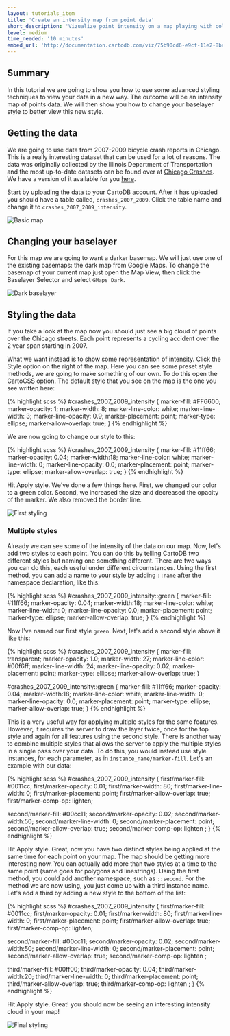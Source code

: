 ```yaml
---
layout: tutorials_item
title: 'Create an intensity map from point data'
short_description: 'Vizualize point intensity on a map playing with colors, transparency and multi-styling'
level: medium
time_needed: '10 minutes'
embed_url: 'http://documentation.cartodb.com/viz/75b90cd6-e9cf-11e2-8be0-5404a6a683d5/embed_map?title=false&description=false&search=false&shareable=false&cartodb_logo=false&layer_selector=false&scrollwheel=false&sql=&sw_lat=41.71598029940931&sw_lon=-88.516845703125&ne_lat=42.09210825254959&ne_lon=-86.8963623046875&height=300&id=cartodb-1373508816889'
---
```


## Summary

In this tutorial we are going to show you how to use some advanced styling techniques to view your data in a new way. The outcome will be an intensity map of points data. We will then show you how to change your baselayer style to better view this new style.

## Getting the data

We are going to use data from 2007-2009 bicycle crash reports in Chicago. This is a really interesting dataset that can be used for a lot of reasons. The data was originally collected by the Illinois Department of Transportation and the most up-to-date datasets can be found over at [Chicago Crashes](http://chicagocrashes.org). We have a version of it available for you [here](http://cartodb.s3.amazonaws.com/static/crashes_2007_2009.zip).

Start by uploading the data to your CartoDB account. After it has uploaded you should have a table called, `crashes_2007_2009`. Click the <span class="ui_element" data-element="table_name">table name</span> and change it to `crashes_2007_2009_intensity`.

<p class="wrap-border"><img src="{{ '/img/layout/intensity_map/img1.png' | prepend: site.baseurl }}" alt="Basic map" /></p>

## Changing your baselayer

For this map we are going to want a darker basemap. We will just use one of the existing basemaps: the dark map from Google Maps. To change the basemap of your current map just open the <span class="ui_element" data-element="map_view">Map View</span>, then click the <span class="ui_element" data-element="change_baselayer">Baselayer Selector</span> and select `GMaps Dark`.

<p class="wrap-border"><img src="{{ '/img/layout/intensity_map/img2.png' | prepend: site.baseurl }}" alt="Dark baselayer" /></p>

## Styling the data

If you take a look at the map now you should just see a big cloud of points over the Chicago streets. Each point represents a cycling accident over the 2 year span starting in 2007. 

What we want instead is to show some representation of intensity. Click the <span class="ui_element" data-element="style_option">Style option</span> on the right of the map. Here you can see some preset style methods, we are going to make something of our own. To do this open the <span class="ui_element" data-element="carto_tab">CartoCSS option</span>. The default style that you see on the map is the one you see written here:

{% highlight scss %}
#crashes_2007_2009_intensity {
  marker-fill: #FF6600;
  marker-opacity: 1;
  marker-width: 8;
  marker-line-color: white;
  marker-line-width: 3;
  marker-line-opacity: 0.9;
  marker-placement: point;
  marker-type: ellipse;
  marker-allow-overlap: true;
}
{% endhighlight %}

We are now going to change our style to this:

{% highlight scss %}
#crashes_2007_2009_intensity {
  marker-fill: #11ff66;
  marker-opacity: 0.04;
  marker-width:18;
  marker-line-color: white;
  marker-line-width: 0;
  marker-line-opacity: 0.0;
  marker-placement: point;
  marker-type: ellipse;
  marker-allow-overlap: true;
}
{% endhighlight %}

Hit <span class="ui_element" data-element="apply_style">Apply style</span>. We've done a few things here. First, we changed our color to a green color. Second, we increased the size and decreased the opacity of the marker. We also removed the border line.

<p class="wrap-border"><img src="{{ '/img/layout/intensity_map/img3.png' | prepend: site.baseurl }}" alt="First styling" /></p>

### Multiple styles

Already we can see some of the intensity of the data on our map. Now, let's add two styles to each point. You can do this by telling CartoDB two different styles but naming one something different. There are two ways you can do this, each useful under different circumstances. Using the first method, you can add a name to your style by adding `::name` after the namespace declaration, like this:

{% highlight scss %}
#crashes_2007_2009_intensity::green {
  marker-fill: #11ff66;
  marker-opacity: 0.04;
  marker-width:18;
  marker-line-color: white;
  marker-line-width: 0;
  marker-line-opacity: 0.0;
  marker-placement: point;
  marker-type: ellipse;
  marker-allow-overlap: true;
}
{% endhighlight %}

Now I've named our first style `green`. Next, let's add a second style above it like this:

{% highlight scss %}
#crashes_2007_2009_intensity {
  marker-fill: transparent;
  marker-opacity: 1.0;
  marker-width: 27;
  marker-line-color: #00f6ff;
  marker-line-width: 24;
  marker-line-opacity: 0.02;
  marker-placement: point;
  marker-type: ellipse;
  marker-allow-overlap: true;
}

#crashes_2007_2009_intensity::green {
  marker-fill: #11ff66;
  marker-opacity: 0.04;
  marker-width:18;
  marker-line-color: white;
  marker-line-width: 0;
  marker-line-opacity: 0.0;
  marker-placement: point;
  marker-type: ellipse;
  marker-allow-overlap: true;
}
{% endhighlight %}

This is a very useful way for applying multiple styles for the same features. However, it requires the server to draw the layer twice, once for the top style and again for all features using the second style. There is another way to combine multiple styles that allows the server to apply the multiple styles in a single pass over your data. To do this, you would instead use style instances, for each parameter, as in `instance_name/marker-fill`. Let's an example with our data:

{% highlight scss %}
#crashes_2007_2009_intensity {
  first/marker-fill: #0011cc;
  first/marker-opacity: 0.01;
  first/marker-width: 80;
  first/marker-line-width: 0;
  first/marker-placement: point;
  first/marker-allow-overlap: true;
  first/marker-comp-op: lighten;

  second/marker-fill: #00cc11;
  second/marker-opacity: 0.02;
  second/marker-width:50;
  second/marker-line-width: 0;
  second/marker-placement: point;
  second/marker-allow-overlap: true;
  second/marker-comp-op: lighten ; 
}
{% endhighlight %}

Hit <span class="ui_element" data-element="apply_style">Apply style</span>. Great, now you have two distinct styles being applied at the same time for each point on your map. The map should be getting more interesting now. You can actually add more than two styles at a time to the same point (same goes for polygons and linestrings). Using the first method, you could add another namespace, such as `::second`. For the method we are now using, you just come up with a third instance name. Let's add a third by adding a new style to the bottom of the list:

{% highlight scss %}
#crashes_2007_2009_intensity {
  first/marker-fill: #0011cc;
  first/marker-opacity: 0.01;
  first/marker-width: 80;
  first/marker-line-width: 0;
  first/marker-placement: point;
  first/marker-allow-overlap: true;
  first/marker-comp-op: lighten;

  second/marker-fill: #00cc11;
  second/marker-opacity: 0.02;
  second/marker-width:50;
  second/marker-line-width: 0;
  second/marker-placement: point;
  second/marker-allow-overlap: true;
  second/marker-comp-op: lighten ; 

  third/marker-fill: #00ff00;
  third/marker-opacity: 0.04;
  third/marker-width:20;
  third/marker-line-width: 0;
  third/marker-placement: point;
  third/marker-allow-overlap: true;
  third/marker-comp-op: lighten ; 
}
{% endhighlight %}

Hit <span class="ui_element" data-element="apply_style">Apply style</span>. Great! you should now be seeing an interesting intensity cloud in your map!

<p class="wrap-border"><img src="{{ '/img/layout/intensity_map/img4.png' | prepend: site.baseurl }}" alt="Final styling" /></p>
